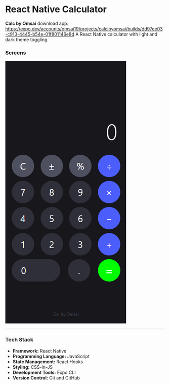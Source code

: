 # React Native Calculator  
**Calc by Omsai**
download app:
https://expo.dev/accounts/omsai19/projects/calcibyomsai/builds/dd97ee03-c913-4445-b54e-01f801146e8d
A React Native calculator with light and dark theme toggling.

### Screens
![App Screenshot](assets/images/CalcByOmsai.png)

---

### Tech Stack

- **Framework:** React Native  
- **Programming Language:** JavaScript  
- **State Management:** React Hooks  
- **Styling:** CSS-in-JS  
- **Development Tools:** Expo CLI  
- **Version Control:** Git and GitHub  
